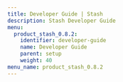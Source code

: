 ```yaml
---
title: Developer Guide | Stash
description: Stash Developer Guide
menu:
  product_stash_0.8.2:
    identifier: developer-guide
    name: Developer Guide
    parent: setup
    weight: 40
menu_name: product_stash_0.8.2
---
```


